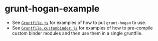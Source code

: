 # grunt-hogan-example

 - See [`Gruntfile.js`](Gruntfile.js) for examples of how to put `grunt-hogan` to use.
 - See [`Gruntfile.custombinder.js`](Gruntfile.custombinder.js) for examples of how to pre-compile custom binder modules and then use them in a single gruntfile.